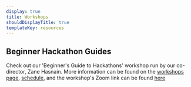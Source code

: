 ```yaml
---
display: true
title: Workshops
shouldDisplayTitle: true
templateKey: resources
---
```

## Beginner Hackathon Guides

Check out our 'Beginner's Guide to Hackathons' workshop run by our co-director, Zane Hasnain. More information can be found on the [workshops page](https://live.vthacks.com/workshops), [schedule](https://live.vthacks.com/), and the workshop's Zoom link can be found [here](https://virginiatech.zoom.us/j/82160530686)